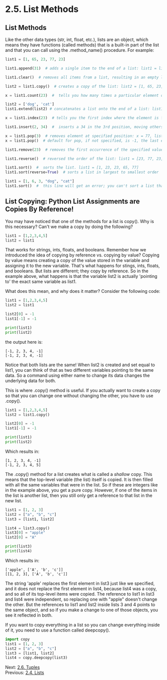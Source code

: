 # 2.5. List Methods

## List Methods

Like the other data types (str, int, float, etc.), lists are an object, which means they have functions (called methods)
that is a built-in part of the list and that you can call using the .method_name() procedure. For example:

```python
list1 = [1, 65, 23, 77, 23]

list1.append(31)  # adds a single item to the end of a list: list1 = list2 = [1, 65, 23, 77, 23, 31]

list1.clear()  # removes all items from a list, resulting in an empty list: list1 = []

list2 = list1.copy()  # creates a copy of the list: list2 = [1, 65, 23, 77, 23]

x = list1.count(23)  #  tells you how many times a particular element occurs in a list: x = 2

list2 = ['dog', 'cat']
list1.extend(list2) # concatenates a list onto the end of a list: list1 = [1, 65, 34, 23, 77, 23, 'dog', 'cat']

x = list1.index(23)  # tells you the first index where the element is found: x = 2. will cause error if not in list

list1.insert(2, 34)  #  inserts a 34 in the 3rd position, moving others back: list1 = [1, 65, 34, 23, 77, 23]

x = list1.pop(3)  # removes element at specified position: x = 77, list1 = [1, 65, 23, 23].
x = list1.pop()  # default for pop, if not specified, is -1, the last element in the list

list1.remove(23)  # removes the first occurrence of the specified value from the list: list1 = [1, 65, 77, 23]

list1.reverse()  # reversed the order of the list: list1 = [23, 77, 23, 65, 1]

list1.sort()  #  sorts the list. list1 = [1, 23, 23, 65, 77]
list1.sort(reverse=True)  # sorts a list in largest to smallest order

list1 = [1, 6, 3, "dog", "cat"]
list1.sort()  #  this line will get an error; you can't sort a list that mixes different types of data
```

## List Copying: Python List Assignments are Copies By Reference!

You may have noticed that one of the methods for a list is copy(). Why is this necessary? Can't we make a copy by doing 
the following?
```python
list1 = [1,2,3,4,5]
list2 = list1
```

That works for strings, ints, floats, and booleans. Remember how we introduced the idea of copying by reference vs. 
copying by value? Copying by value means creating a copy of the value stored in the variable and assigning it to the 
new variable. That's what happens for stings, ints, floats, and booleans. But lists are different; they copy by 
reference. So in the example above, what happens is that the variable list2 is actually 'pointing to' the exact same 
variable as list1.

What does this mean, and why does it matter? Consider the following code:
```python
list1 = [1,2,3,4,5]
list2 = list1

list2[0] = -1
list1[-1] = -1

print(list1)
print(list2)
```

the output here is:
```text
[-1, 2, 3, 4, -1]
[-1, 2, 3, 4, -1]
```

Notice that both lists are the same! When list2 is created and set equal to list1, you can think of that as two 
different variables pointing to the same data. So a command using either name to change its data changes the underlying
data for both.

This is where .copy() method is useful. If you actually want to create a copy so that you can change one without changing the
other, you have to use .copy().

```python
list1 = [1,2,3,4,5]
list2 = list1.copy()

list2[0] = -1
list1[-1] = -1

print(list1)
print(list2)
```

Which results in:
```text
[1, 2, 3, 4, -1]
[-1, 2, 3, 4, 5]
```

The .copy() method for a list creates what is called a *shallow* copy. This means that the top-level variable (the list)
itself is copied. It is then filled with all the same variables that were in the list. So if these are integers like
in the example above, you get a pure copy. However, if one of the items in the list is another list, then you still only
get a reference to that list in the new list.

```python
list1 = [1, 2, 3]
list2 = ["a", "b", "c"]
list3 = [list1, list2]

list4 = list3.copy()
list3[0] = "apple"
list2[0] = "A"

print(list3)
print(list4)

```

Which results in:
```text
['apple', ['A', 'b', 'c']]
[[1, 2, 3], ['A', 'b', 'c']]
```

The string 'apple' replaces the first element in list3 just like we specified, and it does not replace the first element
in list4, because list4 was a copy, and so all of its top-level items were copied. The reference to list1 in list3 and
list4 were independent, so replacing one with "apple" doesn't change the other. But the references to list1 and list2 
inside lists 3 and 4 points to the same object, and so if you make a change to one of those objects, you see it reflected
in both.

If you want to copy everything in a list so you can change everything inside of it, you need to use a function called
deepcopy().

```python
import copy
list1 = [1, 2, 3]
list2 = ["a", "b", "c"]
list3 = [list1, list2]
list4 = copy.deepcopy(list3)
```

Next: [2.6. Tuples](2.6.%20Tuples.md)<br>
Previous: [2.4. Lists](2.4.%20Lists.md)
